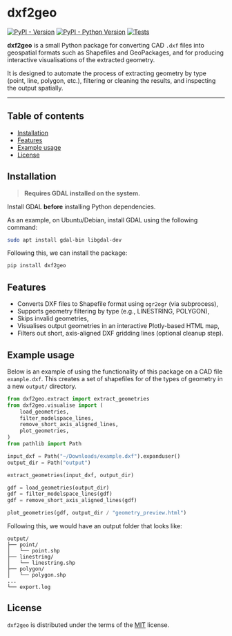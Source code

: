 # dxf2geo

[![PyPI - Version](https://img.shields.io/pypi/v/dxf2geo.svg)](https://pypi.org/project/dxf2geo)
[![PyPI - Python Version](https://img.shields.io/pypi/pyversions/dxf2geo.svg)](https://pypi.org/project/dxf2geo)
[![Tests](https://github.com/ksuchak1990/dxf2geo/actions/workflows/test.yml/badge.svg)](https://github.com/ksuchak1990/dxf2geo/actions/workflows/test.yml)

**dxf2geo** is a small Python package for converting CAD `.dxf` files into
geospatial formats such as Shapefiles and GeoPackages, and for producing
interactive visualisations of the extracted geometry.

It is designed to automate the process of extracting geometry by type (point,
line, polygon, etc.), filtering or cleaning the results, and inspecting the
output spatially.

-----

## Table of contents

- [Installation](#installation)
- [Features](#features)
- [Example usage](#example-usage)
- [License](#license)

## Installation

> **Requires GDAL installed on the system.**

Install GDAL **before** installing Python dependencies.

As an example, on Ubuntu/Debian, install GDAL using the following command:

```bash
sudo apt install gdal-bin libgdal-dev
```

Following this, we can install the package:

```bash
pip install dxf2geo
```

## Features

- Converts DXF files to Shapefile format using `ogr2ogr` (via subprocess),
- Supports geometry filtering by type (e.g., LINESTRING, POLYGON),
- Skips invalid geometries,
- Visualises output geometries in an interactive Plotly-based HTML map,
- Filters out short, axis-aligned DXF gridding lines (optional cleanup step).

## Example usage

Below is an example of using the functionality of this package on a CAD file
`example.dxf`.
This creates a set of shapefiles for of the types of geometry in a new `output/`
directory.

```python
from dxf2geo.extract import extract_geometries
from dxf2geo.visualise import (
    load_geometries,
    filter_modelspace_lines,
    remove_short_axis_aligned_lines,
    plot_geometries,
)
from pathlib import Path

input_dxf = Path("~/Downloads/example.dxf").expanduser()
output_dir = Path("output")

extract_geometries(input_dxf, output_dir)

gdf = load_geometries(output_dir)
gdf = filter_modelspace_lines(gdf)
gdf = remove_short_axis_aligned_lines(gdf)

plot_geometries(gdf, output_dir / "geometry_preview.html")
```

Following this, we would have an output folder that looks like:

```
output/
├── point/
│   └── point.shp
├── linestring/
│   └── linestring.shp
├── polygon/
│   └── polygon.shp
...
└── export.log
```

## License

`dxf2geo` is distributed under the terms of the
[MIT](https://spdx.org/licenses/MIT.html) license.
